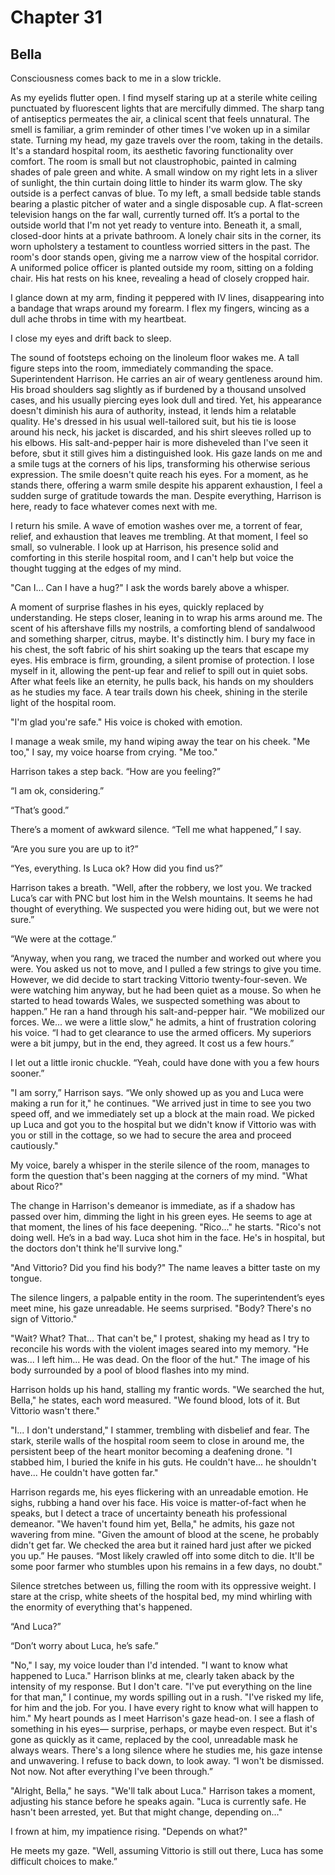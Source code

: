 # Chapter 31
## Bella
 
Consciousness comes back to me in a slow trickle. 

As my eyelids flutter open. I find myself staring up at a sterile white ceiling punctuated by fluorescent lights that are mercifully dimmed. The sharp tang of antiseptics permeates the air, a clinical scent that feels unnatural. The smell is familiar, a grim reminder of other times I've woken up in a similar state. Turning my head, my gaze travels over the room, taking in the details. It's a standard hospital room, its aesthetic favoring functionality over comfort. The room is small but not claustrophobic, painted in calming shades of pale green and white. A small window on my right lets in a sliver of sunlight, the thin curtain doing little to hinder its warm glow. The sky outside is a perfect canvas of blue. To my left, a small bedside table stands bearing a plastic pitcher of water and a single disposable cup. A flat-screen television hangs on the far wall, currently turned off. It’s a portal to the outside world that I'm not yet ready to venture into. Beneath it, a small, closed-door hints at a private bathroom. A lonely chair sits in the corner, its worn upholstery a testament to countless worried sitters in the past. The room's door stands open, giving me a narrow view of the hospital corridor. A uniformed police officer is planted outside my room, sitting on a folding chair. His hat rests on his knee, revealing a head of closely cropped hair.
 
I glance down at my arm, finding it peppered with IV lines, disappearing into a bandage that wraps around my forearm. I flex my fingers, wincing as a dull ache throbs in time with my heartbeat. 

I close my eyes and drift back to sleep.
 
The sound of footsteps echoing on the linoleum floor wakes me. A tall figure steps into the room, immediately commanding the space. Superintendent Harrison. He carries an air of weary gentleness around him. His broad shoulders sag slightly as if burdened by a thousand unsolved cases, and his usually piercing eyes look dull and tired. Yet, his appearance doesn't diminish his aura of authority, instead, it lends him a relatable quality. He's dressed in his usual well-tailored suit, but his tie is loose around his neck, his jacket is discarded, and his shirt sleeves rolled up to his elbows. His salt-and-pepper hair is more disheveled than I've seen it before, sbut it still gives him a distinguished look. His gaze lands on me and a smile tugs at the corners of his lips, transforming his otherwise serious expression. The smile doesn't quite reach his eyes. For a moment, as he stands there, offering a warm smile despite his apparent exhaustion, I feel a sudden surge of gratitude towards the man. Despite everything, Harrison is here, ready to face whatever comes next with me.

I return his smile. A wave of emotion washes over me, a torrent of fear, relief, and exhaustion that leaves me trembling. At that moment, I feel so small, so vulnerable. I look up at Harrison, his presence solid and comforting in this sterile hospital room, and I can't help but voice the thought tugging at the edges of my mind.
 
"Can I... Can I have a hug?" I ask the words barely above a whisper.
 
A moment of surprise flashes in his eyes, quickly replaced by understanding. He steps closer, leaning in to wrap his arms around me. The scent of his aftershave fills my nostrils, a comforting blend of sandalwood and something sharper, citrus, maybe. It's distinctly him. I bury my face in his chest, the soft fabric of his shirt soaking up the tears that escape my eyes. His embrace is firm, grounding, a silent promise of protection. I lose myself in it, allowing the pent-up fear and relief to spill out in quiet sobs. After what feels like an eternity, he pulls back, his hands on my shoulders as he studies my face. A tear trails down his cheek, shining in the sterile light of the hospital room.
 
"I'm glad you're safe." His voice is choked with emotion.
 
I manage a weak smile, my hand wiping away the tear on his cheek. "Me too," I say, my voice hoarse from crying. "Me too."
 
Harrison takes a step back. “How are you feeling?”
 
“I am ok, considering.”
 
“That’s good.”
 
There’s a moment of awkward silence. “Tell me what happened,” I say.
 
“Are you sure you are up to it?”
 
“Yes, everything. Is Luca ok? How did you find us?”
 
Harrison takes a breath. "Well, after the robbery, we lost you. We tracked Luca’s car with PNC but lost him in the Welsh mountains. It seems he had thought of everything. We suspected you were hiding out, but we were not sure.”
 
“We were at the cottage.”
 
“Anyway, when you rang, we traced the number and worked out where you were. You asked us not to move, and I pulled a few strings to give you time. However, we did decide to start tracking Vittorio twenty-four-seven. We were watching him anyway, but he had been quiet as a mouse. So when he started to head towards Wales, we suspected something was about to happen.” He ran a hand through his salt-and-pepper hair. "We mobilized our forces. We... we were a little slow," he admits, a hint of frustration coloring his voice. “I had to get clearance to use the armed officers. My superiors were a bit jumpy, but in the end, they agreed. It cost us a few hours.”
 
I let out a little ironic chuckle. “Yeah, could have done with you a few hours sooner.”
 
"I am sorry,” Harrison says. “We only showed up as you and Luca were making a run for it," he continues. "We arrived just in time to see you two speed off, and we immediately set up a block at the main road. We picked up Luca and got you to the hospital but we didn't know if Vittorio was with you or still in the cottage, so we had to secure the area and proceed cautiously."
 
My voice, barely a whisper in the sterile silence of the room, manages to form the question that's been nagging at the corners of my mind. "What about Rico?"
 
The change in Harrison's demeanor is immediate, as if a shadow has passed over him, dimming the light in his green eyes. He seems to age at that moment, the lines of his face deepening. "Rico..." he starts. "Rico's not doing well. He’s in a bad way. Luca shot him in the face. He's in hospital, but the doctors don't think he'll survive long."
 
"And Vittorio? Did you find his body?" The name leaves a bitter taste on my tongue.
 
The silence lingers, a palpable entity in the room. The superintendent’s eyes meet mine, his gaze unreadable. He seems surprised. "Body? There's no sign of Vittorio."
 
"Wait? What? That... That can't be," I protest, shaking my head as I try to reconcile his words with the violent images seared into my memory. "He was... I left him... He was dead. On the floor of the hut." The image of his body surrounded by a pool of blood flashes into my mind. 
 
Harrison holds up his hand, stalling my frantic words. "We searched the hut, Bella," he states, each word measured. "We found blood, lots of it. But Vittorio wasn't there."
 
"I... I don't understand," I stammer, trembling with disbelief and fear. The stark, sterile walls of the hospital room seem to close in around me, the persistent beep of the heart monitor becoming a deafening drone. "I stabbed him, I buried the knife in his guts. He couldn't have... he shouldn't have... He couldn't have gotten far."
 
Harrison regards me, his eyes flickering with an unreadable emotion. He sighs, rubbing a hand over his face. His voice is matter-of-fact when he speaks, but I detect a trace of uncertainty beneath his professional demeanor. "We haven't found him yet, Bella," he admits, his gaze not wavering from mine. "Given the amount of blood at the scene, he probably didn't get far. We checked the area but it rained hard just after we picked you up.” He pauses. “Most likely crawled off into some ditch to die. It'll be some poor farmer who stumbles upon his remains in a few days, no doubt."
 
Silence stretches between us, filling the room with its oppressive weight. I stare at the crisp, white sheets of the hospital bed, my mind whirling with the enormity of everything that's happened.
 
“And Luca?”
 
“Don’t worry about Luca, he’s safe.”
 
"No," I say, my voice louder than I'd intended. "I want to know what happened to Luca." Harrison blinks at me, clearly taken aback by the intensity of my response. But I don't care. "I've put everything on the line for that man," I continue, my words spilling out in a rush. "I've risked my life, for him and the job. For you. I have every right to know what will happen to him." My heart pounds as I meet Harrison's gaze head-on. I see a flash of something in his eyes— surprise, perhaps, or maybe even respect. But it's gone as quickly as it came, replaced by the cool, unreadable mask he always wears. There's a long silence where he studies me, his gaze intense and unwavering. I refuse to back down, to look away. “I won't be dismissed. Not now. Not after everything I've been through.”
 
"Alright, Bella," he says. "We'll talk about Luca." Harrison takes a moment, adjusting his stance before he speaks again. "Luca is currently safe. He hasn't been arrested, yet. But that might change, depending on..."
 
I frown at him, my impatience rising. "Depends on what?" 

He meets my gaze. "Well, assuming Vittorio is still out there, Luca has some difficult choices to make.”